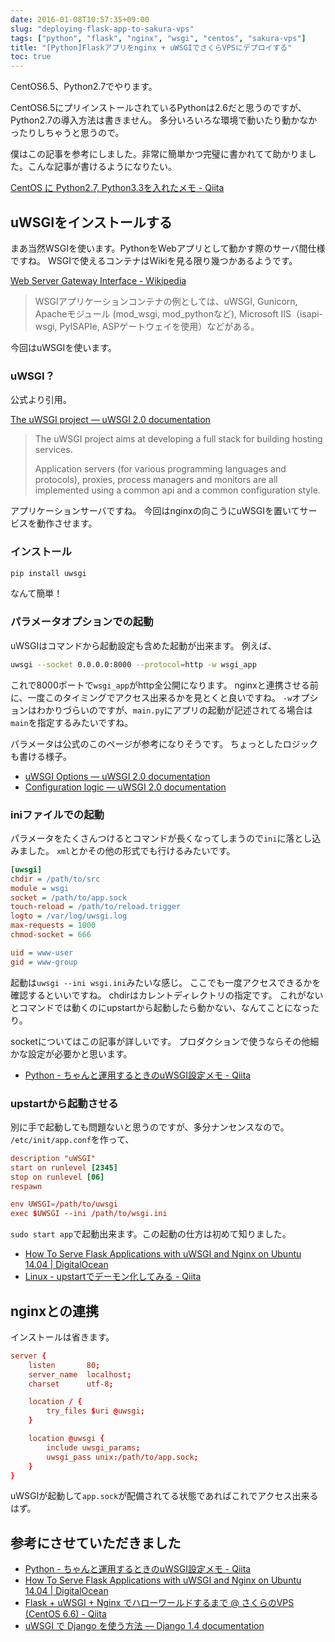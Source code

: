 ```yaml
---
date: 2016-01-08T10:57:35+09:00
slug: "deploying-flask-app-to-sakura-vps"
tags: ["python", "flask", "nginx", "wsgi", "centos", "sakura-vps"]
title: "[Python]Flaskアプリをnginx + uWSGIでさくらVPSにデプロイする"
toc: true
---
```


CentOS6.5、Python2.7でやります。

CentOS6.5にプリインストールされているPythonは2.6だと思うのですが、Python2.7の導入方法は書きません。
多分いろいろな環境で動いたり動かなかったりしちゃうと思うので。

僕はこの記事を参考にしました。非常に簡単かつ完璧に書かれてて助かりました。こんな記事が書けるようになりたい。

[CentOS に Python2.7, Python3.3を入れたメモ - Qiita](http://qiita.com/a_yasui/items/5f453297855791ed648d)

## uWSGIをインストールする

まあ当然WSGIを使います。PythonをWebアプリとして動かす際のサーバ間仕様ですね。
WSGIで使えるコンテナはWikiを見る限り幾つかあるようです。

[Web Server Gateway Interface - Wikipedia](https://ja.wikipedia.org/wiki/Web_Server_Gateway_Interface)

> WSGIアプリケーションコンテナの例としては、uWSGI, Gunicorn, Apacheモジュール (mod_wsgi, mod_pythonなど), Microsoft IIS（isapi-wsgi, PyISAPIe, ASPゲートウェイを使用）などがある。

今回はuWSGIを使います。

### uWSGI？

公式より引用。

[The uWSGI project — uWSGI 2.0 documentation](https://uwsgi-docs.readthedocs.org/en/latest/)

> The uWSGI project aims at developing a full stack for building hosting services.
> 
> Application servers (for various programming languages and protocols), proxies, process managers and monitors are all implemented using a common api and a common configuration style.

アプリケーションサーバですね。
今回はnginxの向こうにuWSGIを置いてサービスを動作させます。

### インストール

``` sh
pip install uwsgi
```

なんて簡単！

### パラメータオプションでの起動

uWSGIはコマンドから起動設定も含めた起動が出来ます。
例えば、

``` sh
uwsgi --socket 0.0.0.0:8000 --protocol=http -w wsgi_app
```

これで8000ポートで`wsgi_app`がhttp全公開になります。
nginxと連携させる前に、一度このタイミングでアクセス出来るかを見とくと良いですね。
`-w`オプションはわかりづらいのですが、`main.py`にアプリの起動が記述されてる場合は`main`を指定するみたいですね。

パラメータは公式のこのページが参考になりそうです。
ちょっとしたロジックも書ける様子。

* [uWSGI Options — uWSGI 2.0 documentation](http://uwsgi-docs.readthedocs.org/en/latest/Options.html)
* [Configuration logic — uWSGI 2.0 documentation](http://uwsgi-docs.readthedocs.org/en/latest/ConfigLogic.html)

### iniファイルでの起動

パラメータをたくさんつけるとコマンドが長くなってしまうので`ini`に落とし込みました。
`xml`とかその他の形式でも行けるみたいです。

``` ini
[uwsgi]
chdir = /path/to/src
module = wsgi
socket = /path/to/app.sock
touch-reload = /path/to/reload.trigger
logto = /var/log/uwsgi.log
max-requests = 1000
chmod-socket = 666

uid = www-user
gid = www-group
```

起動は`uwsgi --ini wsgi.ini`みたいな感じ。
ここでも一度アクセスできるかを確認するといいですね。
chdirはカレントディレクトリの指定です。
これがないとコマンドでは動くのにupstartから起動したら動かない、なんてことになったり。

socketについてはこの記事が詳しいです。
プロダクションで使うならその他細かな設定が必要かと思います。

* [Python - ちゃんと運用するときのuWSGI設定メモ - Qiita](http://qiita.com/yasunori/items/64606e63b36b396cf695#etcnginxconfdsample_nginxconf)

### upstartから起動させる

別に手で起動しても問題ないと思うのですが、多分ナンセンスなので。
`/etc/init/app.conf`を作って、

``` conf
description "uWSGI"
start on runlevel [2345]
stop on runlevel [06]
respawn

env UWSGI=/path/to/uwsgi
exec $UWSGI --ini /path/to/wsgi.ini
```

`sudo start app`で起動出来ます。この起動の仕方は初めて知りました。

* [How To Serve Flask Applications with uWSGI and Nginx on Ubuntu 14.04 | DigitalOcean](https://www.digitalocean.com/community/tutorials/how-to-serve-flask-applications-with-uwsgi-and-nginx-on-ubuntu-14-04)
* [Linux - upstartでデーモン化してみる - Qiita](http://qiita.com/kuni-nakaji/items/f3426bf69be947c594c4)

## nginxとの連携

インストールは省きます。

``` conf
server {
    listen       80;
    server_name  localhost;
    charset      utf-8;

    location / {
        try_files $uri @uwsgi;
    }

    location @uwsgi {
        include uwsgi_params;
        uwsgi_pass unix:/path/to/app.sock;
    }
}
```

uWSGIが起動して`app.sock`が配備されてる状態であればこれでアクセス出来るはず。

## 参考にさせていただきました

* [Python - ちゃんと運用するときのuWSGI設定メモ - Qiita](http://qiita.com/yasunori/items/64606e63b36b396cf695#etcnginxconfdsample_nginxconf)
* [How To Serve Flask Applications with uWSGI and Nginx on Ubuntu 14.04 | DigitalOcean](https://www.digitalocean.com/community/tutorials/how-to-serve-flask-applications-with-uwsgi-and-nginx-on-ubuntu-14-04)
* [Flask + uWSGI + Nginx でハローワールドするまで @ さくらのVPS (CentOS 6.6) - Qiita](http://qiita.com/morinokami/items/e0efb2ae2aa04a1b148b)
* [uWSGI で Django を使う方法 — Django 1.4 documentation](http://docs.djangoproject.jp/en/latest/howto/deployment/wsgi/uwsgi.html)

